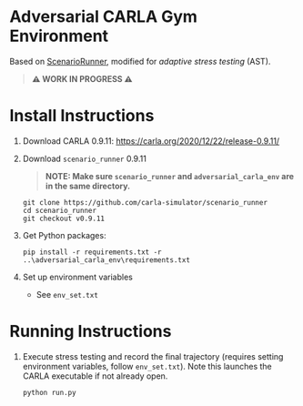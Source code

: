 Adversarial CARLA Gym Environment
========================
Based on [ScenarioRunner](https://github.com/carla-simulator/scenario_runner), modified for _adaptive stress testing_ (AST).

> **⚠ WORK IN PROGRESS ⚠**

Install Instructions
========================
1. Download CARLA 0.9.11: https://carla.org/2020/12/22/release-0.9.11/

1. Download `scenario_runner` 0.9.11
    > **NOTE: Make sure `scenario_runner` and `adversarial_carla_env` are in the same directory.**
    ```
    git clone https://github.com/carla-simulator/scenario_runner
    cd scenario_runner
    git checkout v0.9.11
    ```

1. Get Python packages:
    ```
    pip install -r requirements.txt -r ..\adversarial_carla_env\requirements.txt
    ```

1. Set up environment variables
    - See `env_set.txt`



Running Instructions
========================

1. Execute stress testing and record the final trajectory (requires setting environment variables, follow `env_set.txt`). Note this launches the CARLA executable if not already open.
    ```
    python run.py
    ```
